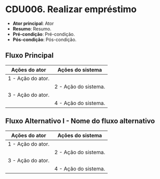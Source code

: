 # CDU006. Realizar empréstimo

- **Ator principal**: Ator
- **Resumo**: Resumo.
- **Pré-condição**: Pré-condição.
- **Pós-condição**: Pós-condição.

## Fluxo Principal

| Ações do ator | Ações do sistema |
| --- | --- |
| 1 - Ação do ator. |  |
|  | 2 - Ação do sistema. |
| 3 - Ação do ator. |  |
|  | 4 - Ação do sistema. |

## Fluxo Alternativo I - Nome do fluxo alternativo

| Ações do ator | Ações do sistema |
| --- | --- |
| 1 - Ação do ator. |  |
|  | 2 - Ação do sistema. |
| 3 - Ação do ator. |  |
|  | 4 - Ação do sistema. |